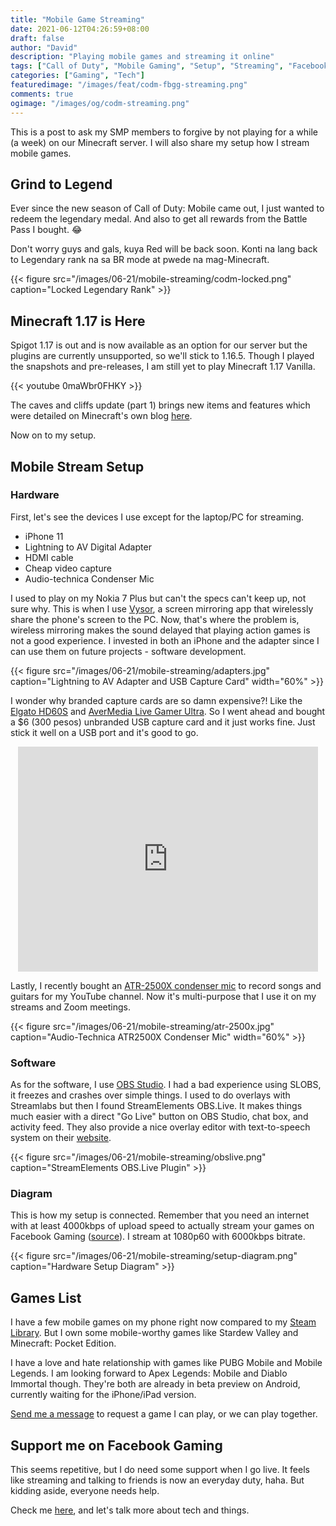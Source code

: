 ```yaml
---
title: "Mobile Game Streaming"
date: 2021-06-12T04:26:59+08:00
draft: false
author: "David"
description: "Playing mobile games and streaming it online"
tags: ["Call of Duty", "Mobile Gaming", "Setup", "Streaming", "Facebook Gaming"]
categories: ["Gaming", "Tech"]
featuredimage: "/images/feat/codm-fbgg-streaming.png"
comments: true
ogimage: "/images/og/codm-streaming.png"
---
```


This is a post to ask my SMP members to forgive by not playing for a while (a week) on our Minecraft server. I will also share my setup how I stream mobile games.

## Grind to Legend

Ever since the new season of Call of Duty: Mobile came out, I just wanted to redeem the legendary medal. And also to get all rewards from the Battle Pass I bought. 😂

Don't worry guys and gals, kuya Red will be back soon. Konti na lang back to Legendary rank na sa BR mode at pwede na mag-Minecraft.

{{< figure src="/images/06-21/mobile-streaming/codm-locked.png" caption="Locked Legendary Rank" >}}

## Minecraft 1.17 is Here

Spigot 1.17 is out and is now available as an option for our server but the plugins are currently unsupported, so we'll stick to 1.16.5. Though I played the snapshots and pre-releases, I am still yet to play Minecraft 1.17 Vanilla.

{{< youtube 0maWbr0FHKY >}}

The caves and cliffs update (part 1) brings new items and features which were detailed on Minecraft's own blog [here](https://www.minecraft.net/en-us/updates/caves-and-cliffs).

Now on to my setup.

## Mobile Stream Setup

### Hardware

First, let's see the devices I use except for the laptop/PC for streaming.

- iPhone 11
- Lightning to AV Digital Adapter
- HDMI cable
- Cheap video capture
- Audio-technica Condenser Mic

I used to play on my Nokia 7 Plus but can't the specs can't keep up, not sure why. This is when I use [Vysor](https://www.vysor.io/), a screen mirroring app that wirelessly share the phone's screen to the PC. Now, that's where the problem is, wireless mirroring makes the sound delayed that playing action games is not a good experience. I invested in both an iPhone and the adapter since I can use them on future projects - software development.

{{< figure src="/images/06-21/mobile-streaming/adapters.jpg" caption="Lightning to AV Adapter and USB Capture Card" width="60%" >}}

I wonder why branded capture cards are so damn expensive?! Like the [Elgato HD60S](https://ecommerce.datablitz.com.ph/products/elgato-hd60-s-game-capture) and [AverMedia Live Gamer Ultra](https://ecommerce.datablitz.com.ph/products/avermedia-live-gamer-ultra-game-streaming-capture-box-gc553). So I went ahead and bought a $6 (300 pesos) unbranded USB capture card and it just works fine. Just stick it well on a USB port and it's good to go.

<iframe src="https://giphy.com/embed/3o6MbtelsDZdsbFB7i" width="480" height="360" frameBorder="0" class="giphy-embed" style="display: block; margin: 0px auto;"></iframe>

Lastly, I recently bought an [ATR-2500X condenser mic](https://www.audio-technica.com/en-gb/atr2500x-usb) to record songs and guitars for my YouTube channel. Now it's multi-purpose that I use it on my streams and Zoom meetings.

{{< figure src="/images/06-21/mobile-streaming/atr-2500x.jpg" caption="Audio-Technica ATR2500X Condenser Mic" width="60%" >}}

### Software

As for the software, I use [OBS Studio](https://obsproject.com/). I had a bad experience using SLOBS, it freezes and crashes over simple things. I used to do overlays with Streamlabs but then I found StreamElements OBS.Live. It makes things much easier with a direct "Go Live" button on OBS Studio, chat box, and activity feed. They also provide a nice overlay editor with text-to-speech system on their [website](https://streamelements.com/).

{{< figure src="/images/06-21/mobile-streaming/obslive.png" caption="StreamElements OBS.Live Plugin" >}}

### Diagram

This is how my setup is connected. Remember that you need an internet with at least 4000kbps of upload speed to actually stream your games on Facebook Gaming ([source](https://www.facebook.com/fbgaminghome/creators/getstarted)). I stream at 1080p60 with 6000kbps bitrate.

{{< figure src="/images/06-21/mobile-streaming/setup-diagram.png" caption="Hardware Setup Diagram" >}}

## Games List

I have a few mobile games on my phone right now compared to my [Steam Library](https://steamcommunity.com/id/reddvid/games/?tab=all). But I own some mobile-worthy games like Stardew Valley and Minecraft: Pocket Edition.

I have a love and hate relationship with games like PUBG Mobile and Mobile Legends. I am looking forward to Apex Legends: Mobile and Diablo Immortal though. They're both are already in beta preview on Android, currently waiting for the iPhone/iPad version.

[Send me a message](https://m.me/reddavidgg) to request a game I can play, or we can play together.

## Support me on Facebook Gaming

This seems repetitive, but I do need some support when I go live. It feels like streaming and talking to friends is now an everyday duty, haha. But kidding aside, everyone needs help.

Check me [here](https://fb.gg/reddavidgg), and let's talk more about tech and things.
